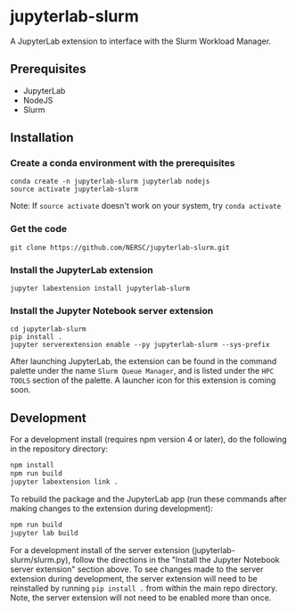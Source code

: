 # jupyterlab-slurm

A JupyterLab extension to interface with the Slurm Workload Manager.


## Prerequisites

* JupyterLab
* NodeJS
* Slurm


## Installation

### Create a conda environment with the prerequisites
```
conda create -n jupyterlab-slurm jupyterlab nodejs 
source activate jupyterlab-slurm
```
Note: If ```source activate``` doesn't work on your system, try ```conda activate```

### Get the code
```
git clone https://github.com/NERSC/jupyterlab-slurm.git
```

### Install the JupyterLab extension
```
jupyter labextension install jupyterlab-slurm
```

### Install the Jupyter Notebook server extension
```
cd jupyterlab-slurm
pip install .                      
jupyter serverextension enable --py jupyterlab-slurm --sys-prefix
```

After launching JupyterLab, the extension can be found in the command palette under
the name ```Slurm Queue Manager```, and is listed under the ```HPC TOOLS``` section
of the palette. A launcher icon for this extension is coming soon.


## Development

For a development install (requires npm version 4 or later), do the following in the repository directory:

```bash
npm install
npm run build
jupyter labextension link .
```

To rebuild the package and the JupyterLab app (run these commands after making changes to the extension during development):

```bash
npm run build
jupyter lab build
```


For a development install of the server extension (jupyterlab-slurm/slurm.py),
follow the directions in the "Install the Jupyter Notebook server extension"
section above. To see changes made to the server extension during development,
the server extension will need to be reinstalled by running `pip install .` from
within the main repo directory. Note, the server extension will not need to be enabled
more than once.